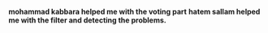 
**mohammad kabbara helped me with the voting part**
**hatem sallam helped me with the filter and detecting the problems.**